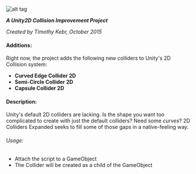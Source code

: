 ![alt tag](http://i.imgur.com/l1iqIHh.png)

_**A Unity2D Collision Improvement Project**_

*Created by Timothy Kebr, October 2015*

#### Additions:
Right now, the project adds the following new colliders to Unity's 2D Collision system:
  - **Curved Edge Collider 2D**
  - **Semi-Circle Collider 2D**
  - **Capsule Collider 2D**

#### Description:
Unity's default 2D colliders are lacking. Is the shape you want too complicated to create with just the default colliders? Need some *curves*? 2D Colliders Expanded seeks to fill some of those gaps in a native-feeling way.

###### Usage:
- Attach the script to a GameObject
- The Collider will be created as a child of the GameObject


